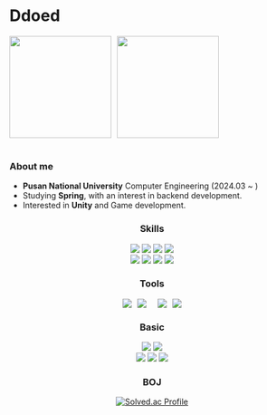 # Ddoed

<div style="display: flex; gap: 10px;">
  <img src="https://github-readme-stats.vercel.app/api?username=ddoed&show_icons=true&locale=en&theme=tokyonight" height="180"/>
  <img src="https://github-readme-stats.vercel.app/api/top-langs?username=ddoed&show_icons=true&locale=en&layout=compact&theme=tokyonight" height="180"/>
</div>
<br>


### About me
* **Pusan National University** Computer Engineering (2024.03 ~ )
* Studying **Spring**, with an interest in backend development.  
* Interested in **Unity** and Game development.  

<div style="text-align: center;">

  <h3>Skills</h3>
  <div>
    <img src="https://img.shields.io/badge/c++-%2300599C.svg?style=for-the-badge&logo=c%2B%2B&logoColor=white" />
    <img src="https://img.shields.io/badge/c%23-%23239120.svg?style=for-the-badge&logo=csharp&logoColor=white" />
    <img src="https://img.shields.io/badge/Python-3776AB.svg?&style=for-the-badge&logo=Python&logoColor=white" />
    <img src="https://img.shields.io/badge/java-007396?style=for-the-badge&logo=OpenJDK&logoColor=white">
  </div>
   <div>
     <img src="https://img.shields.io/badge/unity-%23000000.svg?style=for-the-badge&logo=unity&logoColor=white" />
     <img src="https://img.shields.io/badge/Spring-6DB33F?style=for-the-badge&logo=Spring&logoColor=white">
     <img src="https://img.shields.io/badge/MySQL-4479A1?style=for-the-badge&logo=MySQL&logoColor=white">
     <img src="https://img.shields.io/badge/FastAPI-005571?style=for-the-badge&logo=fastapi">
  </div>

   <h3>Tools</h3>
  <div style="display: flex; justify-content: center; gap: 10px; flex-wrap: wrap;">
    <img src="https://img.shields.io/badge/Git-F05032.svg?&style=for-the-badge&logo=Git&logoColor=white" />
    <img src="https://img.shields.io/badge/figma-F24E1E.svg?style=for-the-badge&logo=figma&logoColor=white" />
    <br>
    <img src="https://img.shields.io/badge/Visual%20Studio-5C2D91.svg?style=for-the-badge&logo=visual-studio&logoColor=white" />
    <img src="https://img.shields.io/badge/IntelliJIDEA-000000.svg?style=for-the-badge&logo=intellij-idea&logoColor=white" />
  </div>

 <h3>Basic</h3>
 <div> 
    <img src="https://img.shields.io/badge/node.js-6DA55F?style=for-the-badge&logo=node.js&logoColor=white" />
    <img src="https://img.shields.io/badge/express.js-%23404d59.svg?style=for-the-badge&logo=express&logoColor=%2361DAFB" />
 </div>
 <div>
    <img src="https://img.shields.io/badge/HTML5-E34F26.svg?&style=for-the-badge&logo=HTML5&logoColor=white" />
    <img src="https://img.shields.io/badge/CSS3-1572B6.svg?&style=for-the-badge&logo=CSS3&logoColor=white" />
    <img src="https://img.shields.io/badge/JavaScript-F7DF1E.svg?&style=for-the-badge&logo=JavaScript&logoColor=white"/>
  </div>
 


### BOJ
[![Solved.ac Profile](http://mazassumnida.wtf/api/v2/generate_badge?boj=ddoed123)](https://solved.ac/ddoed123)


